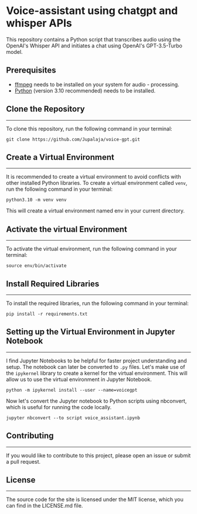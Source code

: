 # Voice-assistant using chatgpt and whisper APIs

This repository contains a Python script that transcribes audio using the OpenAI's Whisper API and initiates a chat using OpenAI's GPT-3.5-Turbo model.

## Prerequisites
- [ffmpeg](https://ffmpeg.org/) needs to be installed on your system for audio - processing.
- [Python](https://www.python.org/downloads/release/python-3100/) (version 3.10 recommended) needs to be installed.

## Clone the Repository
------------
To clone this repository, run the following command in your terminal:

```
git clone https://github.com/Jupalaja/voice-gpt.git
```

## Create a Virtual Environment
------------
It is recommended to create a virtual environment to avoid conflicts with other installed Python libraries. To create a virtual environment called `venv`, run the following command in your terminal:

```
python3.10 -m venv venv
```
This will create a virtual environment named env in your current directory. 

## Activate the virtual Environment
------------
To activate the virtual environment, run the following command in your terminal:
```
source env/bin/activate
```
## Install Required Libraries
------------
To install the required libraries, run the following command in your terminal:
```
pip install -r requirements.txt
```

## Setting up the Virtual Environment in Jupyter Notebook
------------
I find Jupyter Notebooks to be helpful for faster project understanding and setup. The notebook can later be converted to `.py` files. Let's make use of the `ipykernel` library to create a kernel for the virtual environment. This will allow us to use the virtual environment in Jupyter Notebook.

```
python -m ipykernel install --user --name=voicegpt
```

Now let's convert the Jupyter notebook to Python scripts using nbconvert, which is useful for running the code locally.
```
jupyter nbconvert --to script voice_assistant.ipynb
```

## Contributing
------------

If you would like to contribute to this project, please open an issue or submit a pull request.


## License
------------

The source code for the site is licensed under the MIT license, which you can find in the LICENSE.md file.

